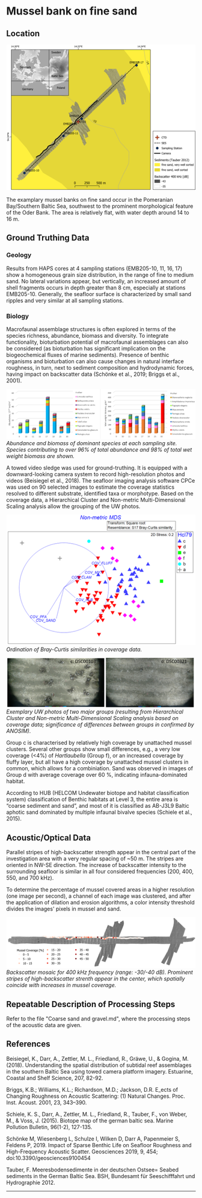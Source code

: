 # Mussel bank on fine sand

## Location

![Location of sample area](img/oderbank_overview.png)

The examplary mussel banks on fine sand occur in the Pomeranian Bay/Southern Baltic Sea, southwest to the prominent morphological feature of the Oder Bank. The area is relatively flat, with water depth around 14 to 16 m.

## Ground Truthing Data
### Geology
Results from HAPS cores at 4 sampling stations (EMB205-10, 11, 16, 17) show a homogeneous grain size distribution, in the range of fine to medium sand. No lateral variations appear, but vertically, an increased amount of shell fragments occurs in depth greater than 8 cm, especially at stations EMB205-10. Generally, the seafloor surface is characterized by small sand ripples and very similar at all sampling stations.

### Biology
Macrofaunal assemblage structures is often explored in terms of the species richness, abundance, biomass and diversity. To integrate functionality, bioturbation potential of macrofaunal assemblages can also be considered (as bioturbation has significant implication on the biogeochemical fluxes of marine sediments). Presence of benthic organisms and bioturbation can also cause changes in natural interface roughness, in turn, next to sediment composition and hydrodynamic forces, having impact on backscatter data (Schönke et al., 2019; Briggs et al., 2001).

![Location of sample area](img/bio_abundance.png)
*Abundance and biomass of dominant species at each sampling site. Species contributing to over 96% of total abundance and 98% of total wet weight biomass are shown.*

A towed video sledge was used for ground-truthing. It is equipped with a downward-looking camera system to record high-resolution photos and videos (Beisiegel et al., 2018). The seafloor imaging analysis software CPCe was used on 90 selected images to estimate the coverage statistics resolved to different substrate, identified taxa or morphotype.
Based on the coverage data, a Hierarchical Cluster and Non-metric Multi-Dimensional Scaling analysis allow the grouping of the UW photos.

![Location of sample area](img/bio_mds.png)
*Ordination of Bray-Curtis similarities in coverage data.*

![Location of sample area](img/bio_videostills.png)
*Exemplary UW photos of two major groups (resulting from Hierarchical Cluster and Non-metric Multi-Dimensional Scaling analysis based on coverage data; significance of differences between groups in confirmed by ANOSIM).*

Group c is characterised by relatively high coverage by unattached mussel clusters. Several other groups show small differences, e.g., a very low coverage (<4%) of *Hartlaubella* (Group f), or an increased coverage by fluffy layer, but all have a high coverage by unattached mussel clusters in common, which allows for a combiniation.
Sand was observed in images of Group d with average coverage over 60 %, indicating infauna-dominated habitat.

According to HUB (HELCOM Undewater biotope and habitat classification system) classification of Benthic habitats at Level 3, the entire area is “coarse sediment and sand”, and most of it is classified as AB-J3L9 Baltic aphotic sand dominated by multiple infaunal bivalve species (Schiele et al., 2015). 


## Acoustic/Optical Data

Parallel stripes of high-backscatter strength appear in the central part of the investigation area with a very regular spacing of ~50 m. The stripes are oriented in NW-SE direction. The increase of backscatter intensity to the surrounding seafloor is similar in all four considered frequencies (200, 400, 550, and 700 kHz).

 To determine the percentage of mussel covered areas in a higher resolution (one image per second), a channel of each image was clustered, and after the application of dilation and erosion algorithms, a color intensity threshold divides the images' pixels in mussel and sand.

![Location of sample area](img/mussel_cov.png)
*Backscatter mosaic for 400 kHz frequency (range: -30/-40 dB). Prominent stripes of high-backscatter strenth appear in the center, which spatially coincide with increases in mussel coverage.* 



## Repeatable Description of Processing Steps

Refer to the file "Coarse sand and gravel.md", where the processing steps of the acoustic data are given.

## References

Beisiegel, K., Darr, A., Zettler, M. L., Friedland, R., Gräwe, U., & Gogina, M. (2018). Understanding the spatial distribution of subtidal reef assemblages in the southern Baltic Sea using towed camera platform imagery. Estuarine, Coastal and Shelf Science, 207, 82-92.

Briggs, K.B.; Williams, K.L.; Richardson, M.D.; Jackson, D.R. E_ects of Changing Roughness on Acoustic Scattering: (1) Natural Changes. Proc. Inst. Acoust. 2001, 23, 343–390.

Schiele, K. S., Darr, A., Zettler, M. L., Friedland, R., Tauber, F., von Weber, M., & Voss, J. (2015). Biotope map of the german baltic sea. Marine Pollution Bulletin, 96(1-2), 127-135.

Schönke M, Wiesenberg L, Schulze I, Wilken D, Darr A, Papenmeier S, Feldens P, 2019. Impact of Sparse Benthic Life on Seafloor Roughness and High-Frequency Acoustic Scatter. Geosciences 2019, 9, 454; doi:10.3390/geosciences9100454

Tauber, F. Meeresbodensedimente in der deutschen Ostsee= Seabed sediments in the German Baltic Sea. BSH, Bundesamt für Seeschifffahrt und Hydrographie 2012.

---

